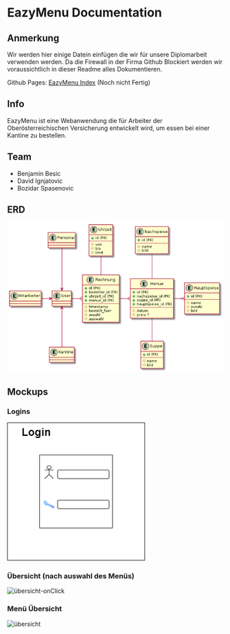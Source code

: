# EazyMenu Documentation

## Anmerkung

Wir werden hier einige Datein einfügen die wir für unsere Diplomarbeit verwenden werden. Da die Firewall in der Firma Github Blockiert werden wir voraussichtlich in dieser Readme alles Dokumentieren.

Github Pages: [EazyMenu Index](https://musikfreunde.github.io/eazy-menu-docs/) (Noch nicht Fertig)

## Info 

EazyMenu ist eine Webanwendung die für Arbeiter der Oberösterreichischen Versicherung entwickelt wird, um essen bei einer Kantine zu bestellen.

## Team

* Benjamin Besic
* David Ignjatovic
* Bozidar Spasenovic


## ERD

![ERD](erd.png)

## Mockups

### Logins

![login](login-view.png)

### Übersicht (nach auswahl des Menüs)

![übersicht-onClick](menubestellung-übersicht-onClick.png)

### Menü Übersicht 

![übersicht](menubestellung-übersicht.png)

